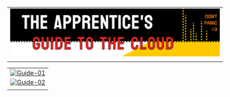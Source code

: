 #

| |
|---|
|![Banner](../assets/banner-guide.png)|
| |

||
|:---:|
|[![Guide-01](https://img.shields.io/badge/Linux._Shell._Bash.-ED751A)](/guide/01_linux_shell_bash.md)|
|[![Guide-02](https://img.shields.io/badge/Git-ED751A)](/guide/02_git.md)|
||